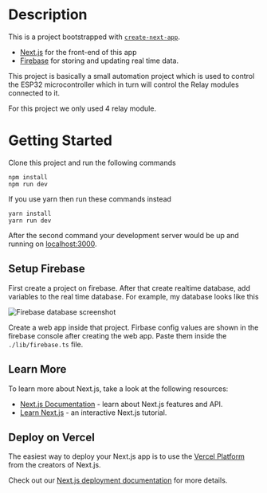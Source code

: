 # Description
This is a  project bootstrapped with [`create-next-app`](https://github.com/vercel/next.js/tree/canary/packages/create-next-app).

- [Next.js](https://nextjs.org/) for the front-end of this app 
- [Firebase](https://www.firebase.com) for storing and updating real time data.

This project is basically a small automation project which is used to control the ESP32 microcontroller which in turn will control the Relay modules connected to it.

For this project we only used 4 relay module.
# Getting Started
Clone this project and run the following commands
```
npm install
npm run dev
```
If you use yarn then run these commands instead
```
yarn install
yarn run dev
```
After the second command your development server would be up and running on [localhost:3000](https://localhost:3000).

## Setup Firebase
First create a project on firebase. 
After that create realtime database, add variables to the real time database. For example, my database looks like this

![Firebase database screenshot](https://user-images.githubusercontent.com/61629739/178055789-e18230a2-79f7-4077-8c9d-ec3e806cc18e.png)


Create a web app inside that project. Firbase config values are shown in the firebase console after creating the web app. Paste them inside the `./lib/firebase.ts` file.


## Learn More

To learn more about Next.js, take a look at the following resources:

- [Next.js Documentation](https://nextjs.org/docs) - learn about Next.js features and API.
- [Learn Next.js](https://nextjs.org/learn) - an interactive Next.js tutorial.

## Deploy on Vercel

The easiest way to deploy your Next.js app is to use the [Vercel Platform](https://vercel.com/new?utm_medium=default-template&filter=next.js&utm_source=create-next-app&utm_campaign=create-next-app-readme) from the creators of Next.js.

Check out our [Next.js deployment documentation](https://nextjs.org/docs/deployment) for more details.
